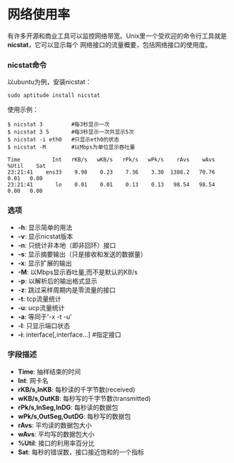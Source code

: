 网络使用率
==================================================================
有许多开源和商业工具可以监控网络带宽。Unix里一个受欢迎的命令行工具就是 **nicstat**，它可以显示每个
网络接口的流量概要，包括网络接口的使用度。

### nicstat命令
以ubuntu为例，安装nicstat：
```shell
sudo aptitude install nicstat
```

使用示例：
```shell
$ nicstat 3         #每3秒显示一次
$ nicstat 3 5       #每3秒显示一次共显示5次
$ nicstat -i eth0   #只显示eth0的状态
$ nicstat -M        #以Mbps为单位显示吞吐量
```
```
Time          Int   rKB/s   wKB/s   rPk/s   wPk/s    rAvs    wAvs %Util    Sat
23:21:41    ens33    9.98    0.23    7.36    3.30  1388.2   70.76  0.01   0.00
23:21:41       lo    0.01    0.01    0.13    0.13   98.54   98.54  0.00   0.00
```

### 选项
+ **-h**:	显示简单的用法
+ **-v**:	显示nicstat版本
+ **-n**:	只统计非本地（即非回环）接口
+ **-s**:	显示摘要输出（只是接收和发送的数据量）
+ **-x**:	显示扩展的输出
+ **-M**:	以Mbps显示吞吐量,而不是默认的KB/s
+ **-p**:	以解析后的输出格式显示
+ **-z**:	跳过采样周期内是零流量的接口
+ **-t**:	tcp流量统计
+ **-u**:	ucp流量统计
+ **-a**:	等同于'-x -t -u'
+ **-l**:	只显示端口状态
+ **-i**: interface[,interface...]	#指定接口

### 字段描述
+ **Time**:                     抽样结束的时间
+ **Int**:			                网卡名
+ **rKB/s,InKB**:	              每秒读的千字节数(received)
+ **wKB/s,OutKB**:	            每秒写的千字节数(transmitted)
+ **rPk/s,InSeg,InDG**:	        每秒读的数据包
+ **wPk/s,OutSeg,OutDG**:       每秒写的数据包
+ **rAvs**:				              平均读的数据包大小
+ **wAvs**:				              平均写的数据包大小
+ **%Util**:				            接口的利用率百分比
+ **Sat**:				              每秒的错误数，接口接近饱和的一个指标
